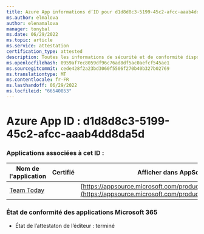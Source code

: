 ```yaml
---
title: Azure App informations d’ID pour d1d8d8c3-5199-45c2-afcc-aaab4dd8da5d
ms.author: elmalova
author: elenamalova
manager: tonybal
ms.date: 06/29/2022
ms.topic: article
ms.service: attestation
certification_type: attested
description: Toutes les informations de sécurité et de conformité disponibles pour d1d8d8c3-5199-45c2-afcc-aaab4dd8da5d.
ms.openlocfilehash: 0959af7ec8059df96c76ad8df5ac0aefcf545ae1
ms.sourcegitcommit: cede428f2a23bd3060f5506f270b40b327b02769
ms.translationtype: MT
ms.contentlocale: fr-FR
ms.lasthandoff: 06/29/2022
ms.locfileid: "66540853"
---
```

# <a name="azure-app-id-d1d8d8c3-5199-45c2-afcc-aaab4dd8da5d"></a>Azure App ID : d1d8d8c3-5199-45c2-afcc-aaab4dd8da5d


### <a name="apps-associated-with-this-id"></a>Applications associées à cet ID :
| **Nom de l'application** | **Certifié** | **Afficher dans AppSource** |
|--------------|---------------|-----------------------|
| [Team Today](../forward/WA200003572.md) |  | [https://appsource.microsoft.com/product/office/WA200003572](https://appsource.microsoft.com/product/office/WA200003572) |

### <a name="microsoft-365-app-compliance-status"></a>État de conformité des applications Microsoft 365
- État de l’attestaton de l’éditeur : terminé
